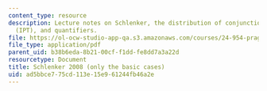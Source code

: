 ```yaml
---
content_type: resource
description: Lecture notes on Schlenker, the distribution of conjunctions, incremental-presupposition-transparency
  (IPT), and quantifiers.
file: https://ol-ocw-studio-app-qa.s3.amazonaws.com/courses/24-954-pragmatics-in-linguistic-theory-spring-2010/ad5bbce775cd113e15e961244fb46a2e_MIT24_954S10_lec07.pdf
file_type: application/pdf
parent_uid: b38b6eda-8b21-00cf-f1dd-fe8dd7a3a22d
resourcetype: Document
title: Schlenker 2008 (only the basic cases)
uid: ad5bbce7-75cd-113e-15e9-61244fb46a2e
---
```

